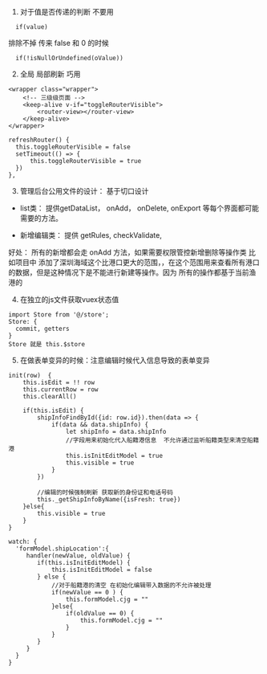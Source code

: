 1. 对于值是否传递的判断  不要用

```
  if(value)
```
排除不掉 传来 false 和 0 的时候

```
  if(!isNullOrUndefined(oValue))
```

2. 全局 局部刷新 巧用

```
<wrapper class="wrapper">
    <!-- 三级级页面 -->
    <keep-alive v-if="toggleRouterVisible">
        <router-view></router-view>
    </keep-alive>
</wrapper>

refreshRouter() {
  this.toggleRouterVisible = false
  setTimeout(() => {
      this.toggleRouterVisible = true
  })
},

```

3. 管理后台公用文件的设计： 基于切口设计
  - list类： 提供getDataList， onAdd， onDelete, onExport 等每个界面都可能需要的方法。

  - 新增编辑类：  提供 getRules, checkValidate,

好处： 所有的新增都会走 onAdd 方法，如果需要权限管控新增删除等操作类
  比如项目中 添加了深圳海域这个比港口更大的范围，，在这个范围用来查看所有港口的数据，但是这种情况下是不能进行新建等操作。因为
  所有的操作都基于当前渔港的


4. 在独立的js文件获取vuex状态值

```
import Store from '@/store';
Store: {
  commit, getters
}
Store 就是 this.$store
```

5. 在做表单变异的时候：注意编辑时候代入信息导致的表单变异


```
init(row)  {
    this.isEdit = !! row
    this.currentRow = row
    this.clearAll()

    if(this.isEdit) {
        shipInfoFindById({id: row.id}).then(data => {
            if(data && data.shipInfo) {
                let shipInfo = data.shipInfo
                //字段用来初始化代入船籍港信息  不允许通过监听船籍类型来清空船籍港
                this.isInitEditModel = true
                this.visible = true
            }
        })

        //编辑的时候强制刷新 获取新的身份证和电话号码
        this._getShipInfoByName({isFresh: true})
    }else{
        this.visible = true
    }
}

watch: {
  'formModel.shipLocation':{
     handler(newValue, oldValue) {
        if(this.isInitEditModel) {
            this.isInitEditModel = false
        } else {
            //对于船籍港的清空 在初始化编辑带入数据的不允许被处理
            if(newValue == 0 ) {
                this.formModel.cjg = ""
            }else{
                if(oldValue == 0) {
                    this.formModel.cjg = ""
                }
            }
        }
     }
  }
}

```
